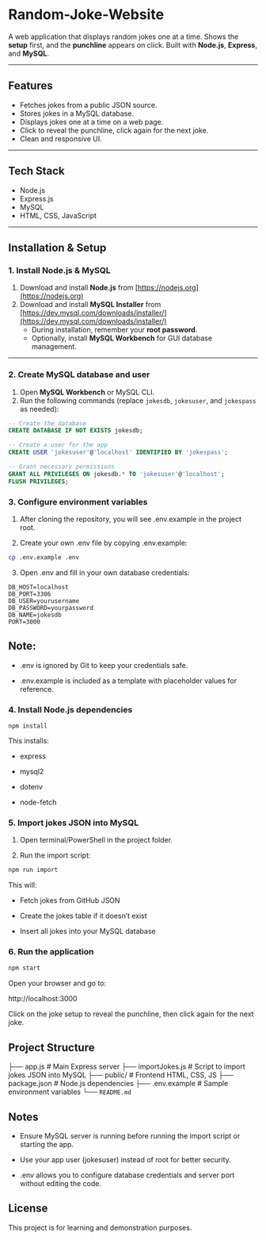 # Random-Joke-Website

A web application that displays random jokes one at a time. Shows the **setup** first, and the **punchline** appears on click. Built with **Node.js**, **Express**, and **MySQL**.

---

## Features

- Fetches jokes from a public JSON source.
- Stores jokes in a MySQL database.
- Displays jokes one at a time on a web page.
- Click to reveal the punchline, click again for the next joke.
- Clean and responsive UI.

---

## Tech Stack

- Node.js
- Express.js
- MySQL
- HTML, CSS, JavaScript

---

## Installation & Setup

### 1. Install Node.js & MySQL

1. Download and install **Node.js** from [https://nodejs.org](https://nodejs.org)
2. Download and install **MySQL Installer** from [https://dev.mysql.com/downloads/installer/](https://dev.mysql.com/downloads/installer/)
   - During installation, remember your **root password**.
   - Optionally, install **MySQL Workbench** for GUI database management.

---

### 2️. Create MySQL database and user

1. Open **MySQL Workbench** or MySQL CLI.
2. Run the following commands (replace `jokesdb`, `jokesuser`, and `jokespass` as needed):

```sql
-- Create the database
CREATE DATABASE IF NOT EXISTS jokesdb;

-- Create a user for the app
CREATE USER 'jokesuser'@'localhost' IDENTIFIED BY 'jokespass';

-- Grant necessary permissions
GRANT ALL PRIVILEGES ON jokesdb.* TO 'jokesuser'@'localhost';
FLUSH PRIVILEGES;

```

### 3. Configure environment variables

1. After cloning the repository, you will see .env.example in the project root.

2. Create your own .env file by copying .env.example:

```bash
cp .env.example .env
```

3. Open .env and fill in your own database credentials:

```env
DB_HOST=localhost
DB_PORT=3306
DB_USER=yourusername
DB_PASSWORD=yourpassword
DB_NAME=jokesdb
PORT=3000
```

## Note:

- .env is ignored by Git to keep your credentials safe.

- .env.example is included as a template with placeholder values for reference.

### 4. Install Node.js dependencies

```
npm install
```

This installs:

- express

- mysql2

- dotenv

- node-fetch

### 5. Import jokes JSON into MySQL

1. Open terminal/PowerShell in the project folder.

2. Run the import script:

```bash
npm run import
```

This will:

- Fetch jokes from GitHub JSON

- Create the jokes table if it doesn’t exist

- Insert all jokes into your MySQL database

### 6. Run the application

```bash
npm start
```

Open your browser and go to:

http://localhost:3000

Click on the joke setup to reveal the punchline, then click again for the next joke.

## Project Structure

├── app.js # Main Express server
├── importJokes.js # Script to import jokes JSON into MySQL
├── public/ # Frontend HTML, CSS, JS
├── package.json # Node.js dependencies
├── .env.example # Sample environment variables
└── `README.md`

## Notes

- Ensure MySQL server is running before running the import script or starting the app.

- Use your app user (jokesuser) instead of root for better security.

- .env allows you to configure database credentials and server port without editing the code.

## License

This project is for learning and demonstration purposes.
